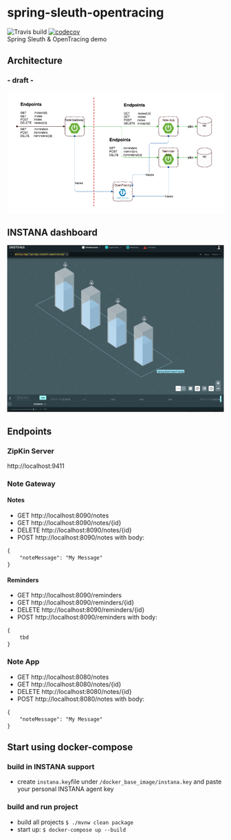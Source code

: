 # spring-sleuth-opentracing
![Travis build](https://travis-ci.org/MrBW/spring-sleuth-opentracing.svg?branch=master) [![codecov](https://codecov.io/gh/MrBW/spring-sleuth-opentracing/branch/master/graph/badge.svg)](https://codecov.io/gh/MrBW/spring-sleuth-opentracing)<br>
Spring Sleuth &amp; OpenTracing demo

## Architecture
### - draft -
![Architecture](/docs/NoteApp.png)

## INSTANA dashboard
![INSTANA](/docs/instana.png)

## Endpoints
### ZipKin Server
http://localhost:9411

### Note Gateway
#### Notes
- GET http://localhost:8090/notes
- GET http://localhost:8090/notes/{id}
- DELETE http://localhost:8090/notes/{id}
- POST http://localhost:8090/notes
with body:
```
{
    "noteMessage": "My Message"
}
```
#### Reminders
- GET http://localhost:8090/reminders
- GET http://localhost:8090/reminders/{id}
- DELETE http://localhost:8090/reminders/{id}
- POST http://localhost:8090/reminders
with body:
```
{
    tbd
}
```

### Note App
- GET http://localhost:8080/notes
- GET http://localhost:8080/notes/{id}
- DELETE http://localhost:8080/notes/{id}
- POST http://localhost:8080/notes
with body:
```
{
    "noteMessage": "My Message"
}
```

## Start using docker-compose
### build in INSTANA support
* create ```instana.key```file under ```/docker_base_image/instana.key``` and paste your personal INSTANA agent key
### build and run project
* build all projects ```$ ./mvnw clean package```
* start up: ```$ docker-compose up --build```
